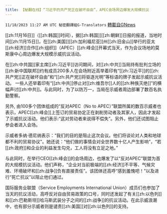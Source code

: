 ```yaml
---
title: 【秘翻在线】“习近平的共产党正在破坏自由”，APEC会场周边爆发大规模抗议
---
```

`11/18/2023 11:27 AM UTC 秘密翻譯組G-Translators` [轉載自GNews](https://gnews.org/articles/1991297)



[[zh:11月16日]]（[[zh:韩国]]时间），据[[zh:韩国]][[zh:朝鲜]]日报的报道，当地时间[[zh:11月15日]]，在[[zh:美国]][[zh:加利福尼亚]]州[[zh:旧金山]]举行的亚太[[zh:经济]]合作[[zh:组织]]（APEC）[[zh:峰会]]开幕式当天，作为会议场地的莫斯康中心周边爆发大规模示威抗议活动。

在[[zh:中共国]]家主席[[zh:习近平]]访问期间，对[[zh:中共]]当局持有批判立场的[[zh:新中国联邦]]约有成员200多人在会场附近高举着印有“[[zh:习近平]]的[[zh:共产党]]正在破坏自由”和“[[zh:共产党]]将驱逐光明”等标语的牌子发起示威抗议活动。 一些人还举着印有“[[zh:中共]]停止对[[zh:维吾尔]]人的[[zh:种族灭绝]]”的横幅声讨[[zh:中共]]。与此同时，为了以防万一，当局在示威者周边部署了数百名执勤警察。

另外, 由100多个团体组成的“反对APEC（No to APEC）”联盟所属的数百示威者也表示，APEC[[zh:峰会]]上签订的贸易协定正在剥削劳动者及其家人，因此才发起了示威抗议活动。他们表示:“这对劳动者来说得不偿失”。另外，他们还试图阻止参会者进入会场。

示威者多纳·德尼纳表示：“我们的目的是阻止这次会议。他们将谈论对人类和地球都不利的贸易协议”。她还说：“他们做的事情会对全世界数十亿人产生影响”，“若[[zh:政府]]和企业的利益发生勾兑，工人将没有立足之地。”

与此同时，在举行CEO[[zh:峰会]]的会场周边，也爆发了以“反对APEC”联盟为首的大规模抗议活动。他们声称，“企业对当前极端的[[zh:经济]]不平等、气候灾难、环境破坏和[[zh:战争]]负有直接责任”。该团体还高呼“感到羞愧吧！”以及进行“死亡抗议”以阻止他们通过。

国际服务业联盟（Service Employments International Union）成员们也参加了当天的抗议活动，高呼反对自由贸易政策的口号，同时还发起了有关[[zh:以色列]]和[[zh:巴勒斯坦]]哈马斯武装分子之间的[[zh:战争]]的抗议活动。在此示威浪潮中，也有部分示威者则是谴责[[zh:美国]]对[[zh:以色列]]的支持。
